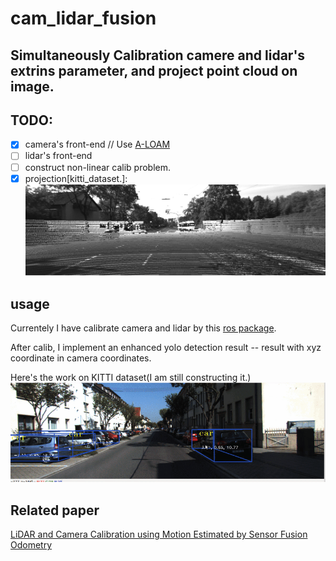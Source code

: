 # cam_lidar_fusion

Simultaneously Calibration camere and lidar's extrins parameter, and project point cloud on image.
-------------
## TODO:

- [x] camera's front-end //  Use [A-LOAM](https://github.com/HKUST-Aerial-Robotics/A-LOAM)
- [ ] lidar's front-end
- [ ] construct non-linear calib problem.
- [X] projection[kitti_dataset.]:
  ![](./resource/proj.png)

## usage

Currentely I have calibrate camera and lidar by this [ros package](https://github.com/ankitdhall/lidar_camera_calibration). 

After calib, I implement an enhanced yolo detection result -- result with xyz coordinate in camera coordinates.

Here's the work on KITTI dataset(I am still constructing it.)
![](./resource/kitti.gif)

<!-- ![custom_proj](./resource/custom_proj.png) -->

## Related paper
[LiDAR and Camera Calibration using Motion Estimated by Sensor Fusion Odometry](https://arxiv.org/abs/1804.05178)
